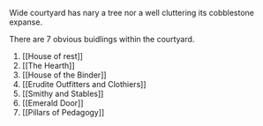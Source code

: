 Wide courtyard has nary a tree nor a well cluttering its cobblestone expanse.

There are 7 obvious buidlings within the courtyard.

1. [[House of rest]]
2. [[The Hearth]]
3. [[House of the Binder]]
4. [[Erudite Outfitters and Clothiers]]
5. [[Smithy and Stables]]
6. [[Emerald Door]]
7. [[Pillars of Pedagogy]]